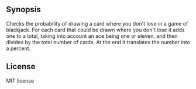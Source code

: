 ## Synopsis

Checks the probability of drawing a card where you don't lose in a game of blackjack. For each card that could be drawn where you don't lose it adds one to a total, taking into account an ace being one or eleven, and then divides by the total number of cards. At the end it translates the number into a percent.

## License

MIT license
